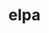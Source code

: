 ---
title: "elpa"
layout: cache
categories: [package, develop]
meta: {"versions": ["2021.11.001", "2022.11.001", "2022.11.001.rc2", "2023.05.001"], "compilers": ["gcc@=12.1.0", "gcc@=8.4.0"], "oss": ["ubuntu18.04", "ubuntu22.04"], "platforms": ["linux"], "targets": ["x86_64", "x86_64_v3"], "stacks": ["root", "tutorial"], "num_specs": 71, "num_specs_by_stack": {"root": 71, "tutorial": 8}}
spec_details: [{"hash": "cng3pie3s645uo6su7b3pz6ywc5oql7x", "compiler": "gcc@=8.4.0", "versions": ["2021.11.001"], "os": "ubuntu18.04", "platform": "linux", "target": "x86_64", "variants": ["~autotune", "~cuda", "+mpi", "+openmp", "~rocm"], "stacks": ["root"], "size": "-", "tarball": "https://binaries.spack.io/develop/build_cache/linux-ubuntu18.04-x86_64/gcc-8.4.0/elpa-2021.11.001/linux-ubuntu18.04-x86_64-gcc-8.4.0-elpa-2021.11.001-cng3pie3s645uo6su7b3pz6ywc5oql7x.spack"}, {"hash": "7gxrd6l7z54ewbnlwhdi345qlyz5ylzd", "compiler": "gcc@=8.4.0", "versions": ["2021.11.001"], "os": "ubuntu18.04", "platform": "linux", "target": "x86_64", "variants": ["~autotune", "~cuda", "+mpi", "+openmp", "~rocm"], "stacks": ["root"], "size": "-", "tarball": "https://binaries.spack.io/develop/build_cache/linux-ubuntu18.04-x86_64/gcc-8.4.0/elpa-2021.11.001/linux-ubuntu18.04-x86_64-gcc-8.4.0-elpa-2021.11.001-7gxrd6l7z54ewbnlwhdi345qlyz5ylzd.spack"}, {"hash": "cnziq6so3ccbdlc7ngpei4yffruii43b", "compiler": "gcc@=8.4.0", "versions": ["2021.11.001"], "os": "ubuntu18.04", "platform": "linux", "target": "x86_64", "variants": ["~autotune", "~cuda", "+mpi", "+openmp", "~rocm"], "stacks": ["root"], "size": "-", "tarball": "https://binaries.spack.io/develop/build_cache/linux-ubuntu18.04-x86_64/gcc-8.4.0/elpa-2021.11.001/linux-ubuntu18.04-x86_64-gcc-8.4.0-elpa-2021.11.001-cnziq6so3ccbdlc7ngpei4yffruii43b.spack"}, {"hash": "3flo5rx4h366sp4tutd2shcdpzrndyqa", "compiler": "gcc@=8.4.0", "versions": ["2021.11.001"], "os": "ubuntu18.04", "platform": "linux", "target": "x86_64", "variants": ["~autotune", "~cuda", "+mpi", "+openmp", "~rocm"], "stacks": ["root"], "size": "-", "tarball": "https://binaries.spack.io/develop/build_cache/linux-ubuntu18.04-x86_64/gcc-8.4.0/elpa-2021.11.001/linux-ubuntu18.04-x86_64-gcc-8.4.0-elpa-2021.11.001-3flo5rx4h366sp4tutd2shcdpzrndyqa.spack"}, {"hash": "36kiubwicezevynjgqp2277iwfafavxp", "compiler": "gcc@=8.4.0", "versions": ["2021.11.001"], "os": "ubuntu18.04", "platform": "linux", "target": "x86_64", "variants": ["~autotune", "~cuda", "+mpi", "+openmp", "~rocm"], "stacks": ["root"], "size": "-", "tarball": "https://binaries.spack.io/develop/build_cache/linux-ubuntu18.04-x86_64/gcc-8.4.0/elpa-2021.11.001/linux-ubuntu18.04-x86_64-gcc-8.4.0-elpa-2021.11.001-36kiubwicezevynjgqp2277iwfafavxp.spack"}, {"hash": "bhsg6cjjvxwvut5sgbl5tmegrrq5bsa4", "compiler": "gcc@=8.4.0", "versions": ["2021.11.001"], "os": "ubuntu18.04", "platform": "linux", "target": "x86_64", "variants": ["~autotune", "~cuda", "+mpi", "+openmp", "~rocm"], "stacks": ["root"], "size": "-", "tarball": "https://binaries.spack.io/develop/build_cache/linux-ubuntu18.04-x86_64/gcc-8.4.0/elpa-2021.11.001/linux-ubuntu18.04-x86_64-gcc-8.4.0-elpa-2021.11.001-bhsg6cjjvxwvut5sgbl5tmegrrq5bsa4.spack"}, {"hash": "bazkvbgvxeygwllieue6iizmvfqvdbht", "compiler": "gcc@=8.4.0", "versions": ["2021.11.001"], "os": "ubuntu18.04", "platform": "linux", "target": "x86_64", "variants": ["~autotune", "build_system=autotools", "~cuda", "+mpi", "+openmp", "~rocm"], "stacks": ["root"], "size": "-", "tarball": "https://binaries.spack.io/develop/build_cache/linux-ubuntu18.04-x86_64/gcc-8.4.0/elpa-2021.11.001/linux-ubuntu18.04-x86_64-gcc-8.4.0-elpa-2021.11.001-bazkvbgvxeygwllieue6iizmvfqvdbht.spack"}, {"hash": "btqca25kqn4psv3zuaifcbdzxmshjcan", "compiler": "gcc@=8.4.0", "versions": ["2021.11.001"], "os": "ubuntu18.04", "platform": "linux", "target": "x86_64", "variants": ["~autotune", "~cuda", "+mpi", "+openmp", "~rocm"], "stacks": ["root"], "size": "-", "tarball": "https://binaries.spack.io/develop/build_cache/linux-ubuntu18.04-x86_64/gcc-8.4.0/elpa-2021.11.001/linux-ubuntu18.04-x86_64-gcc-8.4.0-elpa-2021.11.001-btqca25kqn4psv3zuaifcbdzxmshjcan.spack"}, {"hash": "3vylhdwwypqh7jfxlsv7ltpvm5jk6w5s", "compiler": "gcc@=8.4.0", "versions": ["2021.11.001"], "os": "ubuntu18.04", "platform": "linux", "target": "x86_64", "variants": ["~autotune", "~cuda", "+mpi", "+openmp", "~rocm"], "stacks": ["root"], "size": "-", "tarball": "https://binaries.spack.io/develop/build_cache/linux-ubuntu18.04-x86_64/gcc-8.4.0/elpa-2021.11.001/linux-ubuntu18.04-x86_64-gcc-8.4.0-elpa-2021.11.001-3vylhdwwypqh7jfxlsv7ltpvm5jk6w5s.spack"}, {"hash": "bzv5si4f2rzu7qficnvjmtq7pzfuvrkd", "compiler": "gcc@=8.4.0", "versions": ["2021.11.001"], "os": "ubuntu18.04", "platform": "linux", "target": "x86_64", "variants": ["~autotune", "~cuda", "+mpi", "+openmp", "~rocm"], "stacks": ["root"], "size": "-", "tarball": "https://binaries.spack.io/develop/build_cache/linux-ubuntu18.04-x86_64/gcc-8.4.0/elpa-2021.11.001/linux-ubuntu18.04-x86_64-gcc-8.4.0-elpa-2021.11.001-bzv5si4f2rzu7qficnvjmtq7pzfuvrkd.spack"}, {"hash": "dwfohrg746754dok2f4t5ctxniqcwb5l", "compiler": "gcc@=8.4.0", "versions": ["2021.11.001"], "os": "ubuntu18.04", "platform": "linux", "target": "x86_64", "variants": ["~autotune", "~cuda", "+mpi", "+openmp", "~rocm"], "stacks": ["root"], "size": "-", "tarball": "https://binaries.spack.io/develop/build_cache/linux-ubuntu18.04-x86_64/gcc-8.4.0/elpa-2021.11.001/linux-ubuntu18.04-x86_64-gcc-8.4.0-elpa-2021.11.001-dwfohrg746754dok2f4t5ctxniqcwb5l.spack"}, {"hash": "h343evw3biekgk7hb6qmwk4dryz7zf7i", "compiler": "gcc@=8.4.0", "versions": ["2021.11.001"], "os": "ubuntu18.04", "platform": "linux", "target": "x86_64", "variants": ["~autotune", "~cuda", "+mpi", "+openmp", "~rocm"], "stacks": ["root"], "size": "-", "tarball": "https://binaries.spack.io/develop/build_cache/linux-ubuntu18.04-x86_64/gcc-8.4.0/elpa-2021.11.001/linux-ubuntu18.04-x86_64-gcc-8.4.0-elpa-2021.11.001-h343evw3biekgk7hb6qmwk4dryz7zf7i.spack"}, {"hash": "srejg7oikfuxjijkmfgivbrywmnjfinr", "compiler": "gcc@=8.4.0", "versions": ["2021.11.001"], "os": "ubuntu18.04", "platform": "linux", "target": "x86_64", "variants": ["~autotune", "~cuda", "+mpi", "+openmp", "~rocm"], "stacks": ["root"], "size": "-", "tarball": "https://binaries.spack.io/develop/build_cache/linux-ubuntu18.04-x86_64/gcc-8.4.0/elpa-2021.11.001/linux-ubuntu18.04-x86_64-gcc-8.4.0-elpa-2021.11.001-srejg7oikfuxjijkmfgivbrywmnjfinr.spack"}, {"hash": "hpp5eykxspojbxzgzfpogi7biziql2lj", "compiler": "gcc@=8.4.0", "versions": ["2021.11.001"], "os": "ubuntu18.04", "platform": "linux", "target": "x86_64", "variants": ["~autotune", "~cuda", "+mpi", "+openmp", "~rocm"], "stacks": ["root"], "size": "-", "tarball": "https://binaries.spack.io/develop/build_cache/linux-ubuntu18.04-x86_64/gcc-8.4.0/elpa-2021.11.001/linux-ubuntu18.04-x86_64-gcc-8.4.0-elpa-2021.11.001-hpp5eykxspojbxzgzfpogi7biziql2lj.spack"}, {"hash": "pozqoeja2mngzlpikus6q7a5knavjsoh", "compiler": "gcc@=8.4.0", "versions": ["2021.11.001"], "os": "ubuntu18.04", "platform": "linux", "target": "x86_64", "variants": ["~autotune", "~cuda", "+mpi", "+openmp", "~rocm"], "stacks": ["root"], "size": "-", "tarball": "https://binaries.spack.io/develop/build_cache/linux-ubuntu18.04-x86_64/gcc-8.4.0/elpa-2021.11.001/linux-ubuntu18.04-x86_64-gcc-8.4.0-elpa-2021.11.001-pozqoeja2mngzlpikus6q7a5knavjsoh.spack"}, {"hash": "icl7ciso5ymiuwpmcs5zk2piype4hdgb", "compiler": "gcc@=8.4.0", "versions": ["2021.11.001"], "os": "ubuntu18.04", "platform": "linux", "target": "x86_64", "variants": ["~autotune", "~cuda", "+mpi", "+openmp", "~rocm"], "stacks": ["root"], "size": "-", "tarball": "https://binaries.spack.io/develop/build_cache/linux-ubuntu18.04-x86_64/gcc-8.4.0/elpa-2021.11.001/linux-ubuntu18.04-x86_64-gcc-8.4.0-elpa-2021.11.001-icl7ciso5ymiuwpmcs5zk2piype4hdgb.spack"}, {"hash": "uwcgndw5oxbqu5rsqtbsye6vhcjfvzce", "compiler": "gcc@=8.4.0", "versions": ["2021.11.001"], "os": "ubuntu18.04", "platform": "linux", "target": "x86_64", "variants": ["~autotune", "build_system=autotools", "~cuda", "+mpi", "+openmp", "~rocm"], "stacks": ["root"], "size": "-", "tarball": "https://binaries.spack.io/develop/build_cache/linux-ubuntu18.04-x86_64/gcc-8.4.0/elpa-2021.11.001/linux-ubuntu18.04-x86_64-gcc-8.4.0-elpa-2021.11.001-uwcgndw5oxbqu5rsqtbsye6vhcjfvzce.spack"}, {"hash": "vk5hhsa3wsxybqu4y3teerfw5yzejgg2", "compiler": "gcc@=8.4.0", "versions": ["2021.11.001"], "os": "ubuntu18.04", "platform": "linux", "target": "x86_64", "variants": ["~autotune", "~cuda", "+mpi", "+openmp", "~rocm"], "stacks": ["root"], "size": "-", "tarball": "https://binaries.spack.io/develop/build_cache/linux-ubuntu18.04-x86_64/gcc-8.4.0/elpa-2021.11.001/linux-ubuntu18.04-x86_64-gcc-8.4.0-elpa-2021.11.001-vk5hhsa3wsxybqu4y3teerfw5yzejgg2.spack"}, {"hash": "b7zg4wje4sri5fslzvawiuqlthbf7zvn", "compiler": "gcc@=8.4.0", "versions": ["2021.11.001"], "os": "ubuntu18.04", "platform": "linux", "target": "x86_64", "variants": ["~autotune", "~cuda", "+mpi", "+openmp", "~rocm"], "stacks": ["root"], "size": "-", "tarball": "https://binaries.spack.io/develop/build_cache/linux-ubuntu18.04-x86_64/gcc-8.4.0/elpa-2021.11.001/linux-ubuntu18.04-x86_64-gcc-8.4.0-elpa-2021.11.001-b7zg4wje4sri5fslzvawiuqlthbf7zvn.spack"}, {"hash": "cizj5rrkbwtphrvr7dcoilj63edcr7mx", "compiler": "gcc@=8.4.0", "versions": ["2021.11.001"], "os": "ubuntu18.04", "platform": "linux", "target": "x86_64", "variants": ["~autotune", "~cuda", "+mpi", "+openmp", "~rocm"], "stacks": ["root"], "size": "-", "tarball": "https://binaries.spack.io/develop/build_cache/linux-ubuntu18.04-x86_64/gcc-8.4.0/elpa-2021.11.001/linux-ubuntu18.04-x86_64-gcc-8.4.0-elpa-2021.11.001-cizj5rrkbwtphrvr7dcoilj63edcr7mx.spack"}, {"hash": "zrrb4z2incf7dtl6y36w7pbbvlwvwjq3", "compiler": "gcc@=8.4.0", "versions": ["2021.11.001"], "os": "ubuntu18.04", "platform": "linux", "target": "x86_64", "variants": ["~autotune", "~cuda", "+mpi", "+openmp", "~rocm"], "stacks": ["root"], "size": "-", "tarball": "https://binaries.spack.io/develop/build_cache/linux-ubuntu18.04-x86_64/gcc-8.4.0/elpa-2021.11.001/linux-ubuntu18.04-x86_64-gcc-8.4.0-elpa-2021.11.001-zrrb4z2incf7dtl6y36w7pbbvlwvwjq3.spack"}, {"hash": "lpl2wzr3ftb2gkts55lwe5cvegoi3hl7", "compiler": "gcc@=8.4.0", "versions": ["2021.11.001"], "os": "ubuntu18.04", "platform": "linux", "target": "x86_64", "variants": ["~autotune", "~cuda", "+mpi", "+openmp", "~rocm"], "stacks": ["root"], "size": "-", "tarball": "https://binaries.spack.io/develop/build_cache/linux-ubuntu18.04-x86_64/gcc-8.4.0/elpa-2021.11.001/linux-ubuntu18.04-x86_64-gcc-8.4.0-elpa-2021.11.001-lpl2wzr3ftb2gkts55lwe5cvegoi3hl7.spack"}, {"hash": "accpfqfqy6s2yywbyczc5ap2xdk2pd6r", "compiler": "gcc@=8.4.0", "versions": ["2022.11.001.rc2"], "os": "ubuntu18.04", "platform": "linux", "target": "x86_64", "variants": ["~autotune", "build_system=autotools", "~cuda", "+mpi", "+openmp", "~rocm"], "stacks": ["root"], "size": "-", "tarball": "https://binaries.spack.io/develop/build_cache/linux-ubuntu18.04-x86_64/gcc-8.4.0/elpa-2022.11.001.rc2/linux-ubuntu18.04-x86_64-gcc-8.4.0-elpa-2022.11.001.rc2-accpfqfqy6s2yywbyczc5ap2xdk2pd6r.spack"}, {"hash": "ejkczem7cweyryc6yj2vin6j5nl4tp2f", "compiler": "gcc@=8.4.0", "versions": ["2021.11.001"], "os": "ubuntu18.04", "platform": "linux", "target": "x86_64", "variants": ["~autotune", "~cuda", "+mpi", "+openmp", "~rocm"], "stacks": ["root"], "size": "-", "tarball": "https://binaries.spack.io/develop/build_cache/linux-ubuntu18.04-x86_64/gcc-8.4.0/elpa-2021.11.001/linux-ubuntu18.04-x86_64-gcc-8.4.0-elpa-2021.11.001-ejkczem7cweyryc6yj2vin6j5nl4tp2f.spack"}, {"hash": "zvlrb2ok3eajzhsigzoa42xqqjdgayo5", "compiler": "gcc@=8.4.0", "versions": ["2021.11.001"], "os": "ubuntu18.04", "platform": "linux", "target": "x86_64", "variants": ["~autotune", "build_system=autotools", "~cuda", "+mpi", "+openmp", "~rocm"], "stacks": ["root"], "size": "-", "tarball": "https://binaries.spack.io/develop/build_cache/linux-ubuntu18.04-x86_64/gcc-8.4.0/elpa-2021.11.001/linux-ubuntu18.04-x86_64-gcc-8.4.0-elpa-2021.11.001-zvlrb2ok3eajzhsigzoa42xqqjdgayo5.spack"}, {"hash": "j2vkmhju2smudv7puz4uc4mi63t63iaf", "compiler": "gcc@=8.4.0", "versions": ["2021.11.001"], "os": "ubuntu18.04", "platform": "linux", "target": "x86_64", "variants": ["~autotune", "build_system=autotools", "~cuda", "+mpi", "+openmp", "~rocm"], "stacks": ["root"], "size": "-", "tarball": "https://binaries.spack.io/develop/build_cache/linux-ubuntu18.04-x86_64/gcc-8.4.0/elpa-2021.11.001/linux-ubuntu18.04-x86_64-gcc-8.4.0-elpa-2021.11.001-j2vkmhju2smudv7puz4uc4mi63t63iaf.spack"}, {"hash": "y36z4ushllicdqrbk5y45cjo5vg6xakr", "compiler": "gcc@=8.4.0", "versions": ["2021.11.001"], "os": "ubuntu18.04", "platform": "linux", "target": "x86_64", "variants": ["~autotune", "~cuda", "+mpi", "+openmp", "~rocm"], "stacks": ["root"], "size": "-", "tarball": "https://binaries.spack.io/develop/build_cache/linux-ubuntu18.04-x86_64/gcc-8.4.0/elpa-2021.11.001/linux-ubuntu18.04-x86_64-gcc-8.4.0-elpa-2021.11.001-y36z4ushllicdqrbk5y45cjo5vg6xakr.spack"}, {"hash": "i5bg4r4uss6po6fpyw2bnf57oj6wegu6", "compiler": "gcc@=8.4.0", "versions": ["2021.11.001"], "os": "ubuntu18.04", "platform": "linux", "target": "x86_64", "variants": ["~autotune", "~cuda", "+mpi", "+openmp", "~rocm"], "stacks": ["root"], "size": "-", "tarball": "https://binaries.spack.io/develop/build_cache/linux-ubuntu18.04-x86_64/gcc-8.4.0/elpa-2021.11.001/linux-ubuntu18.04-x86_64-gcc-8.4.0-elpa-2021.11.001-i5bg4r4uss6po6fpyw2bnf57oj6wegu6.spack"}, {"hash": "npdafk2cqvax32enqm342bsxpuc7mova", "compiler": "gcc@=8.4.0", "versions": ["2021.11.001"], "os": "ubuntu18.04", "platform": "linux", "target": "x86_64", "variants": ["~autotune", "~cuda", "+mpi", "+openmp", "~rocm"], "stacks": ["root"], "size": "-", "tarball": "https://binaries.spack.io/develop/build_cache/linux-ubuntu18.04-x86_64/gcc-8.4.0/elpa-2021.11.001/linux-ubuntu18.04-x86_64-gcc-8.4.0-elpa-2021.11.001-npdafk2cqvax32enqm342bsxpuc7mova.spack"}, {"hash": "jik37po4v5ausrbodzggcgqppabxkqqm", "compiler": "gcc@=8.4.0", "versions": ["2021.11.001"], "os": "ubuntu18.04", "platform": "linux", "target": "x86_64", "variants": ["~autotune", "~cuda", "+mpi", "+openmp", "~rocm"], "stacks": ["root"], "size": "-", "tarball": "https://binaries.spack.io/develop/build_cache/linux-ubuntu18.04-x86_64/gcc-8.4.0/elpa-2021.11.001/linux-ubuntu18.04-x86_64-gcc-8.4.0-elpa-2021.11.001-jik37po4v5ausrbodzggcgqppabxkqqm.spack"}, {"hash": "ulyq2q4b3r3bhkylkhtiplte2eelboif", "compiler": "gcc@=8.4.0", "versions": ["2022.11.001"], "os": "ubuntu18.04", "platform": "linux", "target": "x86_64", "variants": ["~autotune", "build_system=autotools", "~cuda", "+mpi", "+openmp", "~rocm"], "stacks": ["root"], "size": "-", "tarball": "https://binaries.spack.io/develop/build_cache/linux-ubuntu18.04-x86_64/gcc-8.4.0/elpa-2022.11.001/linux-ubuntu18.04-x86_64-gcc-8.4.0-elpa-2022.11.001-ulyq2q4b3r3bhkylkhtiplte2eelboif.spack"}, {"hash": "mldgw5yqpnoxwsbphirjecnf7uecy5ti", "compiler": "gcc@=8.4.0", "versions": ["2021.11.001"], "os": "ubuntu18.04", "platform": "linux", "target": "x86_64", "variants": ["~autotune", "~cuda", "+mpi", "+openmp", "~rocm"], "stacks": ["root"], "size": "-", "tarball": "https://binaries.spack.io/develop/build_cache/linux-ubuntu18.04-x86_64/gcc-8.4.0/elpa-2021.11.001/linux-ubuntu18.04-x86_64-gcc-8.4.0-elpa-2021.11.001-mldgw5yqpnoxwsbphirjecnf7uecy5ti.spack"}, {"hash": "y76dvypavkdwkvcausvxhu5r2eks7ukn", "compiler": "gcc@=8.4.0", "versions": ["2021.11.001"], "os": "ubuntu18.04", "platform": "linux", "target": "x86_64", "variants": ["~autotune", "~cuda", "+mpi", "+openmp", "~rocm"], "stacks": ["root"], "size": "-", "tarball": "https://binaries.spack.io/develop/build_cache/linux-ubuntu18.04-x86_64/gcc-8.4.0/elpa-2021.11.001/linux-ubuntu18.04-x86_64-gcc-8.4.0-elpa-2021.11.001-y76dvypavkdwkvcausvxhu5r2eks7ukn.spack"}, {"hash": "jybmmckgeir2pecwx3kxu7vr6nhja4fk", "compiler": "gcc@=8.4.0", "versions": ["2021.11.001"], "os": "ubuntu18.04", "platform": "linux", "target": "x86_64", "variants": ["~autotune", "~cuda", "+mpi", "+openmp", "~rocm"], "stacks": ["root"], "size": "-", "tarball": "https://binaries.spack.io/develop/build_cache/linux-ubuntu18.04-x86_64/gcc-8.4.0/elpa-2021.11.001/linux-ubuntu18.04-x86_64-gcc-8.4.0-elpa-2021.11.001-jybmmckgeir2pecwx3kxu7vr6nhja4fk.spack"}, {"hash": "rlbpb4kxr5ztap7twaic3qsaitfi7ufp", "compiler": "gcc@=8.4.0", "versions": ["2021.11.001"], "os": "ubuntu18.04", "platform": "linux", "target": "x86_64", "variants": ["~autotune", "~cuda", "+mpi", "+openmp", "~rocm"], "stacks": ["root"], "size": "-", "tarball": "https://binaries.spack.io/develop/build_cache/linux-ubuntu18.04-x86_64/gcc-8.4.0/elpa-2021.11.001/linux-ubuntu18.04-x86_64-gcc-8.4.0-elpa-2021.11.001-rlbpb4kxr5ztap7twaic3qsaitfi7ufp.spack"}, {"hash": "pk77k7vbqkxfq5rp3gjq7xxef2kdwhnb", "compiler": "gcc@=8.4.0", "versions": ["2021.11.001"], "os": "ubuntu18.04", "platform": "linux", "target": "x86_64", "variants": ["~autotune", "~cuda", "+mpi", "+openmp", "~rocm"], "stacks": ["root"], "size": "-", "tarball": "https://binaries.spack.io/develop/build_cache/linux-ubuntu18.04-x86_64/gcc-8.4.0/elpa-2021.11.001/linux-ubuntu18.04-x86_64-gcc-8.4.0-elpa-2021.11.001-pk77k7vbqkxfq5rp3gjq7xxef2kdwhnb.spack"}, {"hash": "erfs63hvrwakxdgfpyco6pfhze5z2l7z", "compiler": "gcc@=8.4.0", "versions": ["2021.11.001"], "os": "ubuntu18.04", "platform": "linux", "target": "x86_64", "variants": ["~autotune", "~cuda", "+mpi", "+openmp", "~rocm"], "stacks": ["root"], "size": "-", "tarball": "https://binaries.spack.io/develop/build_cache/linux-ubuntu18.04-x86_64/gcc-8.4.0/elpa-2021.11.001/linux-ubuntu18.04-x86_64-gcc-8.4.0-elpa-2021.11.001-erfs63hvrwakxdgfpyco6pfhze5z2l7z.spack"}, {"hash": "oc45gbahiuh3otwa7ps32hykgwe5nykw", "compiler": "gcc@=8.4.0", "versions": ["2021.11.001"], "os": "ubuntu18.04", "platform": "linux", "target": "x86_64", "variants": ["~autotune", "~cuda", "+mpi", "+openmp", "~rocm"], "stacks": ["root"], "size": "-", "tarball": "https://binaries.spack.io/develop/build_cache/linux-ubuntu18.04-x86_64/gcc-8.4.0/elpa-2021.11.001/linux-ubuntu18.04-x86_64-gcc-8.4.0-elpa-2021.11.001-oc45gbahiuh3otwa7ps32hykgwe5nykw.spack"}, {"hash": "njklsgavaciuhkm4en3woijcfe4gh2ic", "compiler": "gcc@=8.4.0", "versions": ["2021.11.001"], "os": "ubuntu18.04", "platform": "linux", "target": "x86_64", "variants": ["~autotune", "~cuda", "+mpi", "+openmp", "~rocm"], "stacks": ["root"], "size": "-", "tarball": "https://binaries.spack.io/develop/build_cache/linux-ubuntu18.04-x86_64/gcc-8.4.0/elpa-2021.11.001/linux-ubuntu18.04-x86_64-gcc-8.4.0-elpa-2021.11.001-njklsgavaciuhkm4en3woijcfe4gh2ic.spack"}, {"hash": "leggs7735hze4pv6m5pclcov3vkweejz", "compiler": "gcc@=8.4.0", "versions": ["2022.11.001.rc2"], "os": "ubuntu18.04", "platform": "linux", "target": "x86_64", "variants": ["~autotune", "build_system=autotools", "~cuda", "+mpi", "+openmp", "~rocm"], "stacks": ["root"], "size": "-", "tarball": "https://binaries.spack.io/develop/build_cache/linux-ubuntu18.04-x86_64/gcc-8.4.0/elpa-2022.11.001.rc2/linux-ubuntu18.04-x86_64-gcc-8.4.0-elpa-2022.11.001.rc2-leggs7735hze4pv6m5pclcov3vkweejz.spack"}, {"hash": "ptuvs4cn7txqbn5luu63ngomhdehaldc", "compiler": "gcc@=8.4.0", "versions": ["2021.11.001"], "os": "ubuntu18.04", "platform": "linux", "target": "x86_64", "variants": ["~autotune", "~cuda", "+mpi", "+openmp", "~rocm"], "stacks": ["root"], "size": "-", "tarball": "https://binaries.spack.io/develop/build_cache/linux-ubuntu18.04-x86_64/gcc-8.4.0/elpa-2021.11.001/linux-ubuntu18.04-x86_64-gcc-8.4.0-elpa-2021.11.001-ptuvs4cn7txqbn5luu63ngomhdehaldc.spack"}, {"hash": "onnd6xiojkl3dt6inm3n4l7uqqb5rqxi", "compiler": "gcc@=8.4.0", "versions": ["2021.11.001"], "os": "ubuntu18.04", "platform": "linux", "target": "x86_64", "variants": ["~autotune", "~cuda", "+mpi", "+openmp", "~rocm"], "stacks": ["root"], "size": "-", "tarball": "https://binaries.spack.io/develop/build_cache/linux-ubuntu18.04-x86_64/gcc-8.4.0/elpa-2021.11.001/linux-ubuntu18.04-x86_64-gcc-8.4.0-elpa-2021.11.001-onnd6xiojkl3dt6inm3n4l7uqqb5rqxi.spack"}, {"hash": "p7qr3y64i2srhragv53uegxqgqd7p7lv", "compiler": "gcc@=8.4.0", "versions": ["2021.11.001"], "os": "ubuntu18.04", "platform": "linux", "target": "x86_64", "variants": ["~autotune", "~cuda", "+mpi", "+openmp", "~rocm"], "stacks": ["root"], "size": "-", "tarball": "https://binaries.spack.io/develop/build_cache/linux-ubuntu18.04-x86_64/gcc-8.4.0/elpa-2021.11.001/linux-ubuntu18.04-x86_64-gcc-8.4.0-elpa-2021.11.001-p7qr3y64i2srhragv53uegxqgqd7p7lv.spack"}, {"hash": "jinowqkbkqxtc7ey5qr7t34lojanve7l", "compiler": "gcc@=8.4.0", "versions": ["2022.11.001.rc2"], "os": "ubuntu18.04", "platform": "linux", "target": "x86_64", "variants": ["~autotune", "build_system=autotools", "~cuda", "+mpi", "+openmp", "~rocm"], "stacks": ["root"], "size": "-", "tarball": "https://binaries.spack.io/develop/build_cache/linux-ubuntu18.04-x86_64/gcc-8.4.0/elpa-2022.11.001.rc2/linux-ubuntu18.04-x86_64-gcc-8.4.0-elpa-2022.11.001.rc2-jinowqkbkqxtc7ey5qr7t34lojanve7l.spack"}, {"hash": "knw3ijl5dsll3py3zwrqry5osehqp252", "compiler": "gcc@=8.4.0", "versions": ["2022.11.001.rc2"], "os": "ubuntu18.04", "platform": "linux", "target": "x86_64", "variants": ["~autotune", "build_system=autotools", "~cuda", "+mpi", "+openmp", "~rocm"], "stacks": ["root"], "size": "-", "tarball": "https://binaries.spack.io/develop/build_cache/linux-ubuntu18.04-x86_64/gcc-8.4.0/elpa-2022.11.001.rc2/linux-ubuntu18.04-x86_64-gcc-8.4.0-elpa-2022.11.001.rc2-knw3ijl5dsll3py3zwrqry5osehqp252.spack"}, {"hash": "j4ghzbaljw2h6hwe4fxqb5nxisevkfzo", "compiler": "gcc@=8.4.0", "versions": ["2022.11.001"], "os": "ubuntu18.04", "platform": "linux", "target": "x86_64_v3", "variants": ["~autotune", "build_system=autotools", "~cuda", "+mpi", "+openmp", "~rocm"], "stacks": ["root"], "size": "-", "tarball": "https://binaries.spack.io/develop/build_cache/linux-ubuntu18.04-x86_64_v3/gcc-8.4.0/elpa-2022.11.001/linux-ubuntu18.04-x86_64_v3-gcc-8.4.0-elpa-2022.11.001-j4ghzbaljw2h6hwe4fxqb5nxisevkfzo.spack"}, {"hash": "pdzrmyygylkjypyjc6a2ihtfnxve7rdb", "compiler": "gcc@=8.4.0", "versions": ["2022.11.001"], "os": "ubuntu18.04", "platform": "linux", "target": "x86_64_v3", "variants": ["~autotune", "build_system=autotools", "~cuda", "+mpi", "+openmp", "~rocm"], "stacks": ["root"], "size": "-", "tarball": "https://binaries.spack.io/develop/build_cache/linux-ubuntu18.04-x86_64_v3/gcc-8.4.0/elpa-2022.11.001/linux-ubuntu18.04-x86_64_v3-gcc-8.4.0-elpa-2022.11.001-pdzrmyygylkjypyjc6a2ihtfnxve7rdb.spack"}, {"hash": "blrbxqx654d56lv4q36ptwzfeuqoueak", "compiler": "gcc@=8.4.0", "versions": ["2022.11.001"], "os": "ubuntu18.04", "platform": "linux", "target": "x86_64_v3", "variants": ["~autotune", "build_system=autotools", "~cuda", "+mpi", "+openmp", "~rocm"], "stacks": ["root"], "size": "-", "tarball": "https://binaries.spack.io/develop/build_cache/linux-ubuntu18.04-x86_64_v3/gcc-8.4.0/elpa-2022.11.001/linux-ubuntu18.04-x86_64_v3-gcc-8.4.0-elpa-2022.11.001-blrbxqx654d56lv4q36ptwzfeuqoueak.spack"}, {"hash": "2n7ldwgnddtnpmnrtsihpmci47dmnope", "compiler": "gcc@=8.4.0", "versions": ["2022.11.001"], "os": "ubuntu18.04", "platform": "linux", "target": "x86_64_v3", "variants": ["~autotune", "build_system=autotools", "~cuda", "+mpi", "+openmp", "~rocm"], "stacks": ["root"], "size": "-", "tarball": "https://binaries.spack.io/develop/build_cache/linux-ubuntu18.04-x86_64_v3/gcc-8.4.0/elpa-2022.11.001/linux-ubuntu18.04-x86_64_v3-gcc-8.4.0-elpa-2022.11.001-2n7ldwgnddtnpmnrtsihpmci47dmnope.spack"}, {"hash": "cdplnkinsqoaomwn43bmsd5ssq3b2v74", "compiler": "gcc@=8.4.0", "versions": ["2022.11.001"], "os": "ubuntu18.04", "platform": "linux", "target": "x86_64_v3", "variants": ["~autotune", "build_system=autotools", "~cuda", "+mpi", "+openmp", "~rocm"], "stacks": ["root"], "size": "-", "tarball": "https://binaries.spack.io/develop/build_cache/linux-ubuntu18.04-x86_64_v3/gcc-8.4.0/elpa-2022.11.001/linux-ubuntu18.04-x86_64_v3-gcc-8.4.0-elpa-2022.11.001-cdplnkinsqoaomwn43bmsd5ssq3b2v74.spack"}, {"hash": "crrkzdzfmzhhvcniw35yjnl62ejpf27e", "compiler": "gcc@=8.4.0", "versions": ["2022.11.001"], "os": "ubuntu18.04", "platform": "linux", "target": "x86_64_v3", "variants": ["~autotune", "build_system=autotools", "~cuda", "+mpi", "+openmp", "~rocm"], "stacks": ["root"], "size": "-", "tarball": "https://binaries.spack.io/develop/build_cache/linux-ubuntu18.04-x86_64_v3/gcc-8.4.0/elpa-2022.11.001/linux-ubuntu18.04-x86_64_v3-gcc-8.4.0-elpa-2022.11.001-crrkzdzfmzhhvcniw35yjnl62ejpf27e.spack"}, {"hash": "63odrtqyfzepprnkbaeihpxvkzyywvwj", "compiler": "gcc@=8.4.0", "versions": ["2022.11.001"], "os": "ubuntu18.04", "platform": "linux", "target": "x86_64_v3", "variants": ["~autotune", "build_system=autotools", "~cuda", "+mpi", "+openmp", "~rocm"], "stacks": ["root"], "size": "-", "tarball": "https://binaries.spack.io/develop/build_cache/linux-ubuntu18.04-x86_64_v3/gcc-8.4.0/elpa-2022.11.001/linux-ubuntu18.04-x86_64_v3-gcc-8.4.0-elpa-2022.11.001-63odrtqyfzepprnkbaeihpxvkzyywvwj.spack"}, {"hash": "65htnhag7me7jv5maan4sj7hshruzhvg", "compiler": "gcc@=8.4.0", "versions": ["2022.11.001"], "os": "ubuntu18.04", "platform": "linux", "target": "x86_64_v3", "variants": ["~autotune", "build_system=autotools", "~cuda", "+mpi", "+openmp", "~rocm"], "stacks": ["root"], "size": "-", "tarball": "https://binaries.spack.io/develop/build_cache/linux-ubuntu18.04-x86_64_v3/gcc-8.4.0/elpa-2022.11.001/linux-ubuntu18.04-x86_64_v3-gcc-8.4.0-elpa-2022.11.001-65htnhag7me7jv5maan4sj7hshruzhvg.spack"}, {"hash": "5okwutj6gli3bxtqe6kfwzp6bierprfk", "compiler": "gcc@=8.4.0", "versions": ["2022.11.001"], "os": "ubuntu18.04", "platform": "linux", "target": "x86_64_v3", "variants": ["~autotune", "build_system=autotools", "~cuda", "+mpi", "+openmp", "~rocm"], "stacks": ["root"], "size": "-", "tarball": "https://binaries.spack.io/develop/build_cache/linux-ubuntu18.04-x86_64_v3/gcc-8.4.0/elpa-2022.11.001/linux-ubuntu18.04-x86_64_v3-gcc-8.4.0-elpa-2022.11.001-5okwutj6gli3bxtqe6kfwzp6bierprfk.spack"}, {"hash": "tmqdtokq7f64h3zcunzwz7fiy5b2p7s4", "compiler": "gcc@=8.4.0", "versions": ["2022.11.001"], "os": "ubuntu18.04", "platform": "linux", "target": "x86_64_v3", "variants": ["~autotune", "build_system=autotools", "~cuda", "+mpi", "+openmp", "~rocm"], "stacks": ["root"], "size": "-", "tarball": "https://binaries.spack.io/develop/build_cache/linux-ubuntu18.04-x86_64_v3/gcc-8.4.0/elpa-2022.11.001/linux-ubuntu18.04-x86_64_v3-gcc-8.4.0-elpa-2022.11.001-tmqdtokq7f64h3zcunzwz7fiy5b2p7s4.spack"}, {"hash": "ukyciix6i7dbuxharcg7zgjihxk5ghgu", "compiler": "gcc@=12.1.0", "versions": ["2022.11.001"], "os": "ubuntu22.04", "platform": "linux", "target": "x86_64_v3", "variants": ["~autotune", "build_system=autotools", "~cuda", "+mpi", "+openmp", "~rocm"], "stacks": ["root"], "size": "-", "tarball": "https://binaries.spack.io/develop/build_cache/linux-ubuntu22.04-x86_64_v3/gcc-12.1.0/elpa-2022.11.001/linux-ubuntu22.04-x86_64_v3-gcc-12.1.0-elpa-2022.11.001-ukyciix6i7dbuxharcg7zgjihxk5ghgu.spack"}, {"hash": "lcshses2xl2jq36dhfotkxgywhzbwsce", "compiler": "gcc@=12.1.0", "versions": ["2022.11.001"], "os": "ubuntu22.04", "platform": "linux", "target": "x86_64_v3", "variants": ["~autotune", "build_system=autotools", "~cuda", "+mpi", "+openmp", "~rocm"], "stacks": ["tutorial", "root"], "size": "-", "tarball": "https://binaries.spack.io/develop/build_cache/linux-ubuntu22.04-x86_64_v3/gcc-12.1.0/elpa-2022.11.001/linux-ubuntu22.04-x86_64_v3-gcc-12.1.0-elpa-2022.11.001-lcshses2xl2jq36dhfotkxgywhzbwsce.spack"}, {"hash": "2jkquiyozcmoi6t27wepgs3evjilhphv", "compiler": "gcc@=12.1.0", "versions": ["2022.11.001"], "os": "ubuntu22.04", "platform": "linux", "target": "x86_64_v3", "variants": ["~autotune", "build_system=autotools", "~cuda", "+mpi", "+openmp", "~rocm"], "stacks": ["root"], "size": "-", "tarball": "https://binaries.spack.io/develop/build_cache/linux-ubuntu22.04-x86_64_v3/gcc-12.1.0/elpa-2022.11.001/linux-ubuntu22.04-x86_64_v3-gcc-12.1.0-elpa-2022.11.001-2jkquiyozcmoi6t27wepgs3evjilhphv.spack"}, {"hash": "qglj7g77sxtcw2u33mwhmiczeqdze445", "compiler": "gcc@=12.1.0", "versions": ["2022.11.001"], "os": "ubuntu22.04", "platform": "linux", "target": "x86_64_v3", "variants": ["~autotune", "build_system=autotools", "~cuda", "+mpi", "+openmp", "~rocm"], "stacks": ["root"], "size": "-", "tarball": "https://binaries.spack.io/develop/build_cache/linux-ubuntu22.04-x86_64_v3/gcc-12.1.0/elpa-2022.11.001/linux-ubuntu22.04-x86_64_v3-gcc-12.1.0-elpa-2022.11.001-qglj7g77sxtcw2u33mwhmiczeqdze445.spack"}, {"hash": "rcc7b2kwf6owgg2hkbsznnq7d4s7up6e", "compiler": "gcc@=12.1.0", "versions": ["2022.11.001"], "os": "ubuntu22.04", "platform": "linux", "target": "x86_64_v3", "variants": ["~autotune", "build_system=autotools", "~cuda", "+mpi", "+openmp", "~rocm"], "stacks": ["tutorial", "root"], "size": "-", "tarball": "https://binaries.spack.io/develop/build_cache/linux-ubuntu22.04-x86_64_v3/gcc-12.1.0/elpa-2022.11.001/linux-ubuntu22.04-x86_64_v3-gcc-12.1.0-elpa-2022.11.001-rcc7b2kwf6owgg2hkbsznnq7d4s7up6e.spack"}, {"hash": "fhok5utvsigxfko3umc2nut327xqo5uz", "compiler": "gcc@=12.1.0", "versions": ["2022.11.001"], "os": "ubuntu22.04", "platform": "linux", "target": "x86_64_v3", "variants": ["~autotune", "build_system=autotools", "~cuda", "+mpi", "+openmp", "~rocm"], "stacks": ["tutorial", "root"], "size": "-", "tarball": "https://binaries.spack.io/develop/build_cache/linux-ubuntu22.04-x86_64_v3/gcc-12.1.0/elpa-2022.11.001/linux-ubuntu22.04-x86_64_v3-gcc-12.1.0-elpa-2022.11.001-fhok5utvsigxfko3umc2nut327xqo5uz.spack"}, {"hash": "m4x5z7cv5z2rjb7kt2lhpnmpyjvjdik4", "compiler": "gcc@=12.1.0", "versions": ["2022.11.001"], "os": "ubuntu22.04", "platform": "linux", "target": "x86_64_v3", "variants": ["~autotune", "build_system=autotools", "~cuda", "+mpi", "+openmp", "~rocm"], "stacks": ["root"], "size": "-", "tarball": "https://binaries.spack.io/develop/build_cache/linux-ubuntu22.04-x86_64_v3/gcc-12.1.0/elpa-2022.11.001/linux-ubuntu22.04-x86_64_v3-gcc-12.1.0-elpa-2022.11.001-m4x5z7cv5z2rjb7kt2lhpnmpyjvjdik4.spack"}, {"hash": "3b5sbmhgewn5spzdlhekg4znmsxedfat", "compiler": "gcc@=12.1.0", "versions": ["2022.11.001"], "os": "ubuntu22.04", "platform": "linux", "target": "x86_64_v3", "variants": ["~autotune", "build_system=autotools", "~cuda", "+mpi", "+openmp", "~rocm"], "stacks": ["root"], "size": "-", "tarball": "https://binaries.spack.io/develop/build_cache/linux-ubuntu22.04-x86_64_v3/gcc-12.1.0/elpa-2022.11.001/linux-ubuntu22.04-x86_64_v3-gcc-12.1.0-elpa-2022.11.001-3b5sbmhgewn5spzdlhekg4znmsxedfat.spack"}, {"hash": "kmlwweslcs6bqnilgcqo7km55du7dep3", "compiler": "gcc@=12.1.0", "versions": ["2022.11.001"], "os": "ubuntu22.04", "platform": "linux", "target": "x86_64_v3", "variants": ["~autotune", "build_system=autotools", "~cuda", "+mpi", "+openmp", "~rocm"], "stacks": ["tutorial", "root"], "size": "-", "tarball": "https://binaries.spack.io/develop/build_cache/linux-ubuntu22.04-x86_64_v3/gcc-12.1.0/elpa-2022.11.001/linux-ubuntu22.04-x86_64_v3-gcc-12.1.0-elpa-2022.11.001-kmlwweslcs6bqnilgcqo7km55du7dep3.spack"}, {"hash": "elsxejn4hmzbwk3xv43ghr5epm3vzyv4", "compiler": "gcc@=12.1.0", "versions": ["2022.11.001"], "os": "ubuntu22.04", "platform": "linux", "target": "x86_64_v3", "variants": ["~autotune", "build_system=autotools", "~cuda", "+mpi", "+openmp", "~rocm"], "stacks": ["tutorial", "root"], "size": "-", "tarball": "https://binaries.spack.io/develop/build_cache/linux-ubuntu22.04-x86_64_v3/gcc-12.1.0/elpa-2022.11.001/linux-ubuntu22.04-x86_64_v3-gcc-12.1.0-elpa-2022.11.001-elsxejn4hmzbwk3xv43ghr5epm3vzyv4.spack"}, {"hash": "r7qtzghvsuahn4a3vubssmz2ahlggnl2", "compiler": "gcc@=12.1.0", "versions": ["2022.11.001"], "os": "ubuntu22.04", "platform": "linux", "target": "x86_64_v3", "variants": ["~autotune", "build_system=autotools", "~cuda", "+mpi", "+openmp", "~rocm"], "stacks": ["root"], "size": "-", "tarball": "https://binaries.spack.io/develop/build_cache/linux-ubuntu22.04-x86_64_v3/gcc-12.1.0/elpa-2022.11.001/linux-ubuntu22.04-x86_64_v3-gcc-12.1.0-elpa-2022.11.001-r7qtzghvsuahn4a3vubssmz2ahlggnl2.spack"}, {"hash": "h3y7plz4zxxhuszmsf72fbf5weujafvl", "compiler": "gcc@=12.1.0", "versions": ["2023.05.001"], "os": "ubuntu22.04", "platform": "linux", "target": "x86_64_v3", "variants": ["~autotune", "build_system=autotools", "~cuda", "+mpi", "+openmp", "~rocm"], "stacks": ["tutorial", "root"], "size": "-", "tarball": "https://binaries.spack.io/develop/build_cache/linux-ubuntu22.04-x86_64_v3/gcc-12.1.0/elpa-2023.05.001/linux-ubuntu22.04-x86_64_v3-gcc-12.1.0-elpa-2023.05.001-h3y7plz4zxxhuszmsf72fbf5weujafvl.spack"}, {"hash": "sofdru4c2uqshotchkx3hejjc2n3kdhu", "compiler": "gcc@=12.1.0", "versions": ["2022.11.001"], "os": "ubuntu22.04", "platform": "linux", "target": "x86_64_v3", "variants": ["~autotune", "build_system=autotools", "~cuda", "+mpi", "+openmp", "~rocm"], "stacks": ["root"], "size": "-", "tarball": "https://binaries.spack.io/develop/build_cache/linux-ubuntu22.04-x86_64_v3/gcc-12.1.0/elpa-2022.11.001/linux-ubuntu22.04-x86_64_v3-gcc-12.1.0-elpa-2022.11.001-sofdru4c2uqshotchkx3hejjc2n3kdhu.spack"}, {"hash": "sijz3o3g6j6nrbtlwtnjo6ycs7bgepcb", "compiler": "gcc@=12.1.0", "versions": ["2022.11.001"], "os": "ubuntu22.04", "platform": "linux", "target": "x86_64_v3", "variants": ["~autotune", "build_system=autotools", "~cuda", "+mpi", "+openmp", "~rocm"], "stacks": ["root"], "size": "-", "tarball": "https://binaries.spack.io/develop/build_cache/linux-ubuntu22.04-x86_64_v3/gcc-12.1.0/elpa-2022.11.001/linux-ubuntu22.04-x86_64_v3-gcc-12.1.0-elpa-2022.11.001-sijz3o3g6j6nrbtlwtnjo6ycs7bgepcb.spack"}, {"hash": "livplfo4au2ipxjpjwzafz64measkx37", "compiler": "gcc@=12.1.0", "versions": ["2023.05.001"], "os": "ubuntu22.04", "platform": "linux", "target": "x86_64_v3", "variants": ["~autotune", "build_system=autotools", "~cuda", "+mpi", "+openmp", "~rocm"], "stacks": ["tutorial", "root"], "size": "-", "tarball": "https://binaries.spack.io/develop/build_cache/linux-ubuntu22.04-x86_64_v3/gcc-12.1.0/elpa-2023.05.001/linux-ubuntu22.04-x86_64_v3-gcc-12.1.0-elpa-2023.05.001-livplfo4au2ipxjpjwzafz64measkx37.spack"}, {"hash": "lyyoeufnby7gbtrmrcx2gthkawysnx3b", "compiler": "gcc@=12.1.0", "versions": ["2023.05.001"], "os": "ubuntu22.04", "platform": "linux", "target": "x86_64_v3", "variants": ["~autotune", "build_system=autotools", "~cuda", "+mpi", "+openmp", "~rocm"], "stacks": ["tutorial", "root"], "size": "-", "tarball": "https://binaries.spack.io/develop/build_cache/linux-ubuntu22.04-x86_64_v3/gcc-12.1.0/elpa-2023.05.001/linux-ubuntu22.04-x86_64_v3-gcc-12.1.0-elpa-2023.05.001-lyyoeufnby7gbtrmrcx2gthkawysnx3b.spack"}]
---